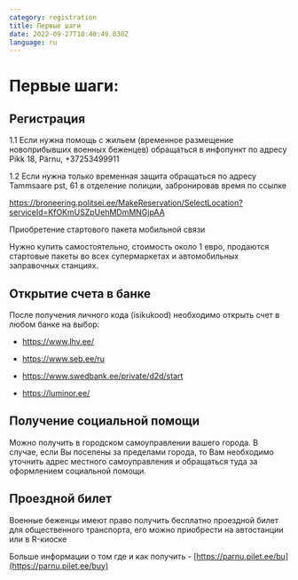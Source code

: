 ```yaml
---
category: registration
title: Первые шаги
date: 2022-09-27T10:40:49.030Z
language: ru
---
```


# Первые шаги:

## Регистрация

1.1 Если нужна помощь с жильем (временное размещение новоприбывших военных
беженцев) обращаться в инфопункт по адресу Pikk 18, Pärnu, +37253499911

1.2 Если нужна только временная защита обращаться по адресу Tammsaare pst, 61 в
отделение полиции, забронировав время по ссылке

<https://broneering.politsei.ee/MakeReservation/SelectLocation?serviceId=KfOKmUSZpUehMDmMNGjpAA>

Приобретение стартового пакета мобильной связи

Нужно купить самостоятельно, стоимость около 1 евро, продаются стартовые пакеты
во всех супермаркетах и автомобильных заправочных станциях.

## Открытие счета в банке

После получения личного кода (isikukood) необходимо открыть счет в любом банке
на выбор:

- <https://www.lhv.ee/>

- <https://www.seb.ee/ru>

- <https://www.swedbank.ee/private/d2d/start>

- <https://luminor.ee/>

## Получение социальной помощи

Можно получить в городском самоуправлении вашего города. В случае, если Вы
поселены за пределами города, то Вам необходимо уточнить адрес местного
самоуправления и обращаться туда за оформлением социальной помощи.

## Проездной билет

Военные беженцы имеют право получить бесплатно проездной билет для общественного
транспорта, его можно приобрести на автостанции или в R-киоске

Больше информации о том где и как получить -
[https://parnu.pilet.ee/bu](https://parnu.pilet.ee/buy)
